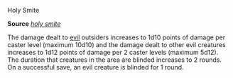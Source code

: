 Holy Smite

**Source** [_holy smite_](spells/holySmite.md#_holy-smite)

The damage dealt to [evil](monsters/creatureTypes.md#_evil-subtype) outsiders increases to 1d10 points of damage per caster level (maximum 10d10) and the damage dealt to other evil creatures increases to 1d12 points of damage per 2 caster levels (maximum 5d12). The duration that creatures in the area are blinded increases to 2 rounds. On a successful save, an evil creature is blinded for 1 round.

